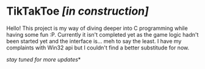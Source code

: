 # TikTakToe *[in construction]*
Hello! This project is my way of diving deeper into C programming while having some fun :P.
Currently it isn't completed yet as the game logic hadn't been started yet and the interface is... meh to say the least.
I have my complaints with Win32 api but I couldn't find a better substitude for now.

*stay tuned for more updates**
